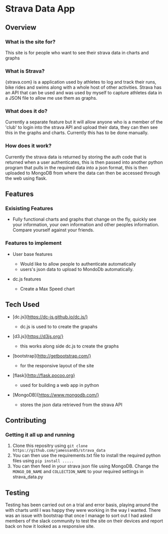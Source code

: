 # Strava Data App

## Overview

### What is the site for?

This site is for people who want to see their strava data in charts and graphs

### What is Strava?

{strava.com} is a application used by athletes to log and track their runs, bike rides and swims along with a whole host of other activities. Strava has an API that can be used and was used by myself to capture athletes data in a JSON file to allow me use them as graphs.

### What does it do?

Currently a separate feature but it will allow anyone who is a member of the 'club' to login into the strava API and upload their data, they can then see this in the graphs and charts. Currently this has to be done manually.

### How does it work?

Currently the strava data is returned by storing the auth code that is returned when a user authenticates, this is then passed into another python program that pulls in the required data into a json format, this is then uploaded to MongoDB from where the data can then be accessed through the web using flask. 

## Features

### Exisisting Features
- Fully functional charts and graphs that change on the fly, quickly see your information, your own information and other peoples information. Compare yourself against your friends.

### Features to implement
- User base features
	- Would like to allow people to authenticate automatically
	- users's json data to upload to MondoDb automatically.

- dc.js features
	- Create a Max Speed chart	 

## Tech Used
- [dc.js]{https://dc-js.github.io/dc.js/}
	- dc.js is used to to create the grapahs

- [d3.js]{https://d3js.org/}
	- this works along side dc.js to create the graphs

- [bootstrap]{http://getbootstrap.com/}
	- for the responsive layout of the site

- [flask]{http://flask.pocoo.org}
	- used for building a web app in python

- [MongoDB]{https://www.mongodb.com/}
	- stores the json data retrieved from the strava API

## Contributing

### Getting it all up and running
1. Clone this repositry using ```git clone https://github.com/jamessan85/strava_data```
2. You can then use the requirements.txt file to install the required python files using ```pip install .....```
3. You can then feed in your strava json file using MongoDB. Change the ```MONGO_DB_NAME``` and ```COLLECTION_NAME``` to your required settings in strava_data.py


## Testing
Testing has been carried out on a trial and error basis, playing around the with charts until I was happy they were working in the way I wanted. There was an issue with bootstrap that once I manage to sort out I had asked members of the slack community to test the site on their devices and report back on how it looked as a responsive site. 

